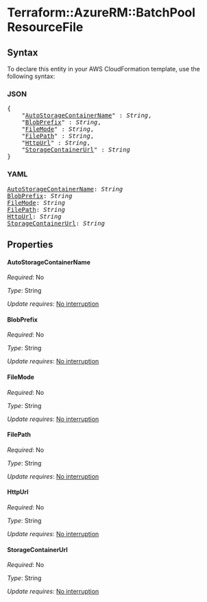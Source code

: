 # Terraform::AzureRM::BatchPool ResourceFile

## Syntax

To declare this entity in your AWS CloudFormation template, use the following syntax:

### JSON

<pre>
{
    "<a href="#autostoragecontainername" title="AutoStorageContainerName">AutoStorageContainerName</a>" : <i>String</i>,
    "<a href="#blobprefix" title="BlobPrefix">BlobPrefix</a>" : <i>String</i>,
    "<a href="#filemode" title="FileMode">FileMode</a>" : <i>String</i>,
    "<a href="#filepath" title="FilePath">FilePath</a>" : <i>String</i>,
    "<a href="#httpurl" title="HttpUrl">HttpUrl</a>" : <i>String</i>,
    "<a href="#storagecontainerurl" title="StorageContainerUrl">StorageContainerUrl</a>" : <i>String</i>
}
</pre>

### YAML

<pre>
<a href="#autostoragecontainername" title="AutoStorageContainerName">AutoStorageContainerName</a>: <i>String</i>
<a href="#blobprefix" title="BlobPrefix">BlobPrefix</a>: <i>String</i>
<a href="#filemode" title="FileMode">FileMode</a>: <i>String</i>
<a href="#filepath" title="FilePath">FilePath</a>: <i>String</i>
<a href="#httpurl" title="HttpUrl">HttpUrl</a>: <i>String</i>
<a href="#storagecontainerurl" title="StorageContainerUrl">StorageContainerUrl</a>: <i>String</i>
</pre>

## Properties

#### AutoStorageContainerName

_Required_: No

_Type_: String

_Update requires_: [No interruption](https://docs.aws.amazon.com/AWSCloudFormation/latest/UserGuide/using-cfn-updating-stacks-update-behaviors.html#update-no-interrupt)

#### BlobPrefix

_Required_: No

_Type_: String

_Update requires_: [No interruption](https://docs.aws.amazon.com/AWSCloudFormation/latest/UserGuide/using-cfn-updating-stacks-update-behaviors.html#update-no-interrupt)

#### FileMode

_Required_: No

_Type_: String

_Update requires_: [No interruption](https://docs.aws.amazon.com/AWSCloudFormation/latest/UserGuide/using-cfn-updating-stacks-update-behaviors.html#update-no-interrupt)

#### FilePath

_Required_: No

_Type_: String

_Update requires_: [No interruption](https://docs.aws.amazon.com/AWSCloudFormation/latest/UserGuide/using-cfn-updating-stacks-update-behaviors.html#update-no-interrupt)

#### HttpUrl

_Required_: No

_Type_: String

_Update requires_: [No interruption](https://docs.aws.amazon.com/AWSCloudFormation/latest/UserGuide/using-cfn-updating-stacks-update-behaviors.html#update-no-interrupt)

#### StorageContainerUrl

_Required_: No

_Type_: String

_Update requires_: [No interruption](https://docs.aws.amazon.com/AWSCloudFormation/latest/UserGuide/using-cfn-updating-stacks-update-behaviors.html#update-no-interrupt)

